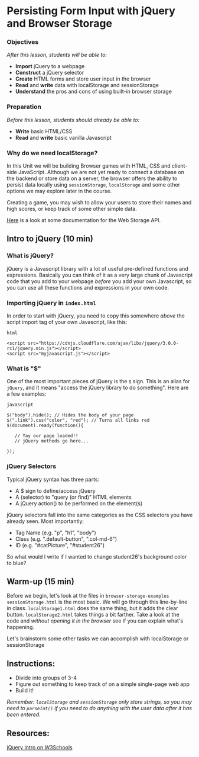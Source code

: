 <!-- 
---
title: Persisting Form Input with jQuery and Browser Storage
type: lesson
duration: "1:25"
creator:
    name: Ben Hulan
    city: SF
competencies: Front-end intro
adapted by: Zeb Girouard
---
 -->

<!-- Hook: So...you're filling out a form for something: taxes, registration, or a sign-up for a website.  You realize you made a mistake, so you hit the back button...but that takes you all the way to the beginning.  And worse yet, all your information is now gone.  You have to start all over again. Raise your hand if this has happened to you.  

Today we will talk about one way to resolve this headache, with localStorage.

Another headache you may be familiar with is from the LOTR lab.  Remember having to remember all those complex commands for selecting IDs, classes, and attributes?  

Well, with jQuery we'll make that process a lot easier.
-->

# Persisting Form Input with jQuery and Browser Storage

### Objectives
*After this lesson, students will be able to:*

- **Import** jQuery to a webpage
- **Construct** a jQuery selector
- **Create** HTML forms and store user input in the browser
- **Read** and **write** data with localStorage and sessionStorage
- **Understand** the pros and cons of using built-in browser storage

### Preparation
*Before this lesson, students should already be able to:*

- **Write** basic HTML/CSS
- **Read** and **write** basic vanilla Javascript

### Why do we need localStorage?
In this Unit we will be building Browser games with HTML, CSS and client-side JavaScript. Although we are not yet ready to connect a database on the backend or store data on a server, the browser offers the ability to persist data locally using `sessionStorage`, `localStorage` and some other options we may explore later in the course.

Creating a game, you may wish to allow your users to store their names and high scores, or keep track of some other simple data.

[Here](https://developer.mozilla.org/en-US/docs/Web/API/Storage) is a look at some documentation for the Web Storage API.

## Intro to jQuery (10 min)

### What is jQuery?

jQuery is a Javascript library with a lot of useful pre-defined functions and expressions.  Basically you can think of it as a very large chunk of Javascript code that you add to your webpage *before* you add your own Javascript, so you can use all these functions and expressions in your own code.

### Importing jQuery in `index.html`

In order to start with jQuery, you need to copy this somewhere *above* the script import tag of your own Javascript, like this:

```
html

<script src="https://cdnjs.cloudflare.com/ajax/libs/jquery/3.0.0-rc1/jquery.min.js"></script>
<script src="myjavascript.js"></script>

```

### What is "$"

One of the most important pieces of jQuery is the `$` sign.  This is an alias for `jQuery`, and it means "access the jQuery library to do something".  Here are a few examples:

```
javascript

$("body").hide(); // Hides the body of your page
$(".link").css("color", "red"); // Turns all links red
$(document).ready(function(){

   // Yay our page loaded!!
   // jQuery methods go here...

});
```

### jQuery Selectors

Typical jQuery syntax has three parts:
 - A $ sign to define/access jQuery
 - A (selector) to "query (or find)" HTML elements
 - A jQuery action() to be performed on the element(s)
 
jQuery selectors fall into the same categories as the CSS selectors you have already seen.  Most importantly:
 - Tag Name (e.g. "p", "h1", "body")
 - Class (e.g. ".default-button", ".col-md-6")
 - ID (e.g. "#catPicture", "#student26")
 
So what would I write if I wanted to change student26's background color to blue?

## Warm-up (15 min)
Before we begin, let's look at the files in `browser-storage-examples`
`sessionStorage.html` is the most basic. We will go through this line-by-line in class.
`localStorage1.html` does the same thing, but it adds the clear button.
`localStorage2.html` takes things a bit farther. Take a look at the code and _without opening it in the browser_ see if you can explain what's happening.

<!-- CFU: Think-pair-share to explain what's happening on 2nd file -->

Let's brainstorm some other tasks we can accomplish with localStorage or sessionStorage

## Instructions:

- Divide into groups of 3-4
- Figure out something to keep track of on a simple single-page web app
- Build it!


_Remember: `localStorage` and `sessionStorage` only store strings, so you may need to `parseInt()` if you need to do anything with the user data after it has been entered._

## Resources:

[jQuery Intro on W3Schools](http://www.w3schools.com/jquery)
